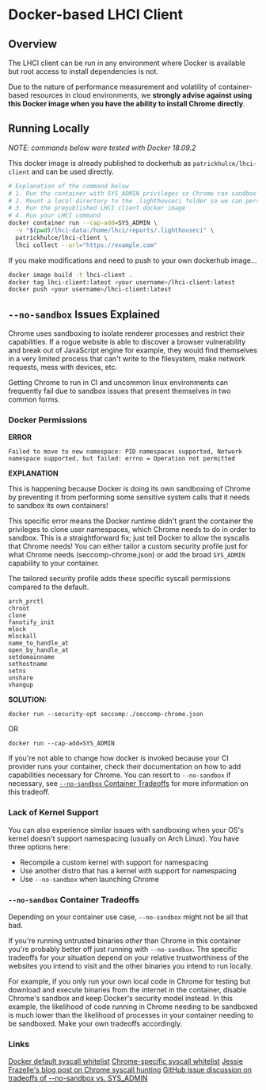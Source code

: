 # Docker-based LHCI Client

## Overview

The LHCI client can be run in any environment where Docker is available but root access to install dependencies is not.

Due to the nature of performance measurement and volatility of container-based resources in cloud environments, we **strongly advise against using this Docker image when you have the ability to install Chrome directly**.

## Running Locally

_NOTE: commands below were tested with Docker 18.09.2_

This docker image is already published to dockerhub as `patrickhulce/lhci-client` and can be used directly.

```bash
# Explanation of the command below
# 1. Run the container with SYS_ADMIN privileges so Chrome can sandbox processes
# 2. Mount a local directory to the .lighthouseci folder so we can persist reports
# 3. Run the prepublished LHCI client docker image
# 4. Run your LHCI command
docker container run --cap-add=SYS_ADMIN \
  -v "$(pwd)/lhci-data:/home/lhci/reports/.lighthouseci" \
  patrickhulce/lhci-client \
  lhci collect --url="https://example.com"
```

If you make modifications and need to push to your own dockerhub image...

```bash
docker image build -t lhci-client .
docker tag lhci-client:latest <your username>/lhci-client:latest
docker push <your username>/lhci-client:latest
```

## `--no-sandbox` Issues Explained

Chrome uses sandboxing to isolate renderer processes and restrict their capabilities. If a rogue website is able to discover a browser vulnerability and break out of JavaScript engine for example, they would find themselves in a very limited process that can't write to the filesystem, make network requests, mess with devices, etc.

Getting Chrome to run in CI and uncommon linux environments can frequently fail due to sandbox issues that present themselves in two common forms.

### Docker Permissions

**ERROR**

```
Failed to move to new namespace: PID namespaces supported, Network namespace supported, but failed: errno = Operation not permitted
```

**EXPLANATION**

This is happening because Docker is doing its own sandboxing of Chrome by preventing it from performing some sensitive system calls that it needs to sandbox its own containers!

This specific error means the Docker runtime didn't grant the container the privileges to clone user namespaces, which Chrome needs to do in order to sandbox. This is a straightforward fix; just tell Docker to allow the syscalls that Chrome needs! You can either tailor a custom security profile just for what Chrome needs (seccomp-chrome.json) or add the broad `SYS_ADMIN` capability to your container.

The tailored security profile adds these specific syscall permissions compared to the default.

```
arch_prctl
chroot
clone
fanotify_init
mlock
mlockall
name_to_handle_at
open_by_handle_at
setdomainname
sethostname
setns
unshare
vhangup
```

**SOLUTION:**

```
docker run --security-opt seccomp:./seccomp-chrome.json
```

OR

```
docker run --cap-add=SYS_ADMIN
```

If you're not able to change how docker is invoked because your CI provider runs your container, check their documentation on how to add capabilities necessary for Chrome. You can resort to `--no-sandbox` if necessary, see [`--no-sandbox` Container Tradeoffs](#sandbox-tradeoffs) for more information on this tradeoff.

### Lack of Kernel Support

You can also experience similar issues with sandboxing when your OS's kernel doesn't support namespacing (usually on Arch Linux). You have three options here:

- Recompile a custom kernel with support for namespacing
- Use another distro that has a kernel with support for namespacing
- Use `--no-sandbox` when launching Chrome

<a name="sandbox-tradeoffs"></a>

### `--no-sandbox` Container Tradeoffs

Depending on your container use case, `--no-sandbox` might not be all that bad.

If you're running untrusted binaries _other_ than Chrome in this container you're probably better off just running with `--no-sandbox`. The specific tradeoffs for your situation depend on your relative trustworthiness of the websites you intend to visit and the other binaries you intend to run locally.

For example, if you only run your own local code in Chrome for testing but download and execute binaries from the internet in the container, disable Chrome's sandbox and keep Docker's security model instead. In this example, the likelihood of code running in Chrome needing to be sandboxed is much lower than the likelihood of processes in your container needing to be sandboxed. Make your own tradeoffs accordingly.

### Links

[Docker default syscall whitelist](https://raw.githubusercontent.com/docker/labs/master/security/seccomp/seccomp-profiles/default.json)
[Chrome-specific syscall whitelist](https://raw.githubusercontent.com/jfrazelle/dotfiles/master/etc/docker/seccomp/chrome.json)
[Jessie Frazelle's blog post on Chrome syscall hunting](https://blog.jessfraz.com/post/how-to-use-new-docker-seccomp-profiles/)
[GitHub issue discussion on tradeoffs of --no-sandbox vs. SYS_ADMIN](https://github.com/jessfraz/dockerfiles/issues/65#issuecomment-344956235)
